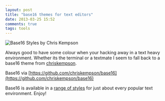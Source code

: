 ```yaml
---
layout: post
title: "base16 themes for text editors"
date: 2013-03-25 15:52
comments: true
tags: tools
---
```


![Base16 Styles by Chris Kempson](https://lh3.googleusercontent.com/-HmxdOnu67Q0/UU_LoaMF44I/AAAAAAAAApY/g4NS-zu0BLo/s878/Screen+Shot+2013-03-25+at+2.53.30+PM.png)

Always good to have some colour when your hacking away in a text heavy environment. Whether its the terminal or a textmate I seem to fall back to a base16 theme from [chriskempson](https://github.com/chriskempson).

Base16 via [https://github.com/chriskempson/base16](https://github.com/chriskempson/base16)

Base16 is available in a [range of styles](http://chriskempson.github.com/base16/) for just about every popular text environment. Enjoy!

